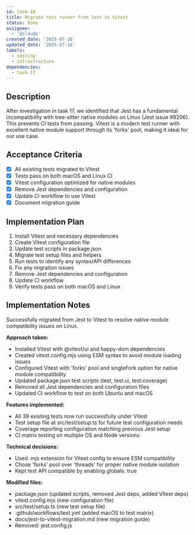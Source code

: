 ```yaml
---
id: task-18
title: Migrate test runner from Jest to Vitest
status: Done
assignee:
  - '@claude'
created_date: '2025-07-16'
updated_date: '2025-07-16'
labels:
  - testing
  - infrastructure
dependencies:
  - task-17
---
```


## Description

After investigation in task 17, we identified that Jest has a fundamental incompatibility with tree-sitter native modules on Linux (Jest issue #9206). This prevents CI tests from passing. Vitest is a modern test runner with excellent native module support through its 'forks' pool, making it ideal for our use case.

## Acceptance Criteria

- [x] All existing tests migrated to Vitest
- [x] Tests pass on both macOS and Linux CI
- [x] Vitest configuration optimized for native modules
- [x] Remove Jest dependencies and configuration
- [x] Update CI workflow to use Vitest
- [x] Document migration guide

## Implementation Plan

1. Install Vitest and necessary dependencies
2. Create Vitest configuration file
3. Update test scripts in package.json
4. Migrate test setup files and helpers
5. Run tests to identify any syntax/API differences
6. Fix any migration issues
7. Remove Jest dependencies and configuration
8. Update CI workflow
9. Verify tests pass on both macOS and Linux

## Implementation Notes

Successfully migrated from Jest to Vitest to resolve native module compatibility issues on Linux.

**Approach taken:**
- Installed Vitest with @vitest/ui and happy-dom dependencies
- Created vitest.config.mjs using ESM syntax to avoid module loading issues
- Configured Vitest with 'forks' pool and singleFork option for native module compatibility
- Updated package.json test scripts (test, test:ui, test:coverage)
- Removed all Jest dependencies and configuration files
- Updated CI workflow to test on both Ubuntu and macOS

**Features implemented:**
- All 39 existing tests now run successfully under Vitest
- Test setup file at src/test/setup.ts for future test configuration needs
- Coverage reporting configuration matching previous Jest setup
- CI matrix testing on multiple OS and Node versions

**Technical decisions:**
- Used .mjs extension for Vitest config to ensure ESM compatibility
- Chose 'forks' pool over 'threads' for proper native module isolation
- Kept test API compatible by enabling globals: true

**Modified files:**
- package.json (updated scripts, removed Jest deps, added Vitest deps)
- vitest.config.mjs (new configuration file)
- src/test/setup.ts (new test setup file)
- .github/workflows/test.yml (added macOS to test matrix)
- docs/jest-to-vitest-migration.md (new migration guide)
- Removed: jest.config.js

